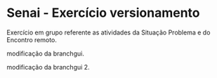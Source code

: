 # Senai - Exercício versionamento

Exercício em grupo referente as atividades da Situação Problema e do Encontro remoto.

modificação da branchgui. 

modificação da branchgui 2.


